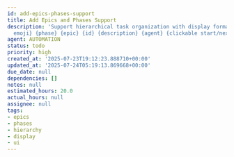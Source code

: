 ```yaml
---
id: add-epics-phases-support
title: Add Epics and Phases Support
description: 'Support hierarchical task organization with display format: {priority
  emoji} {phase} {epic} {id} {description} {agent} {clickable start/next link}'
agent: AUTOMATION
status: todo
priority: high
created_at: '2025-07-23T19:12:23.888710+00:00'
updated_at: '2025-07-24T05:19:13.869668+00:00'
due_date: null
dependencies: []
notes: null
estimated_hours: 20.0
actual_hours: null
assignee: null
tags:
- epics
- phases
- hierarchy
- display
- ui
---
```


